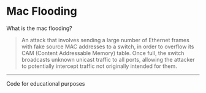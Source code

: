 # Mac Flooding

What is the mac flooding?
> An attack that involves sending a large number of Ethernet frames with fake source MAC addresses to a switch, in order to overflow its CAM (Content Addressable Memory) table. Once full, the switch broadcasts unknown unicast traffic to all ports, allowing the attacker to potentially intercept traffic not originally intended for them.

---
Code for educational purposes
